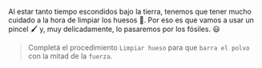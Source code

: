 <gs-attire attire-url="https://raw.githubusercontent.com/MumukiProject/mumuki-guia-gobstones-sierra-de-las-quijadas/master/assets/attires/config_1582136595951.json"></gs-attire>

Al estar tanto tiempo escondidos bajo la tierra, tenemos que tener mucho cuidado a la hora de limpiar los huesos :grimacing:. Por eso es que vamos a usar un pincel :paintbrush: y, muy delicadamente, lo pasaremos por los fósiles. :smiley:

> Completá el procedimiento `Limpiar hueso` para que `barra el polvo` con la mitad de la `fuerza`. 
